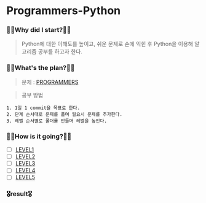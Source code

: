 # Programmers-Python

### 🧎‍♂️Why did I start?🧎‍♂️

> Python에 대한 이해도를 높이고, 쉬운 문제로 손에 익힌 후 Python을 이용해 알고리즘 공부를 하고자 한다.

### 🚶‍♂️What's the plan?🚶‍♂️

> 문제 : [PROGRAMMERS](https://programmers.co.kr/learn/challenges)

> 공부 방법

    1. 1일 1 commit을 목표로 한다.
    2. 단계 순서대로 문제를 풀며 필요시 문제를 추가한다.
    3. 레벨 순서별로 폴더를 만들며 레벨을 높인다.

### 🏃‍♂️How is it going?🏃‍♂️

  - [ ] [LEVEL1](https://github.com/pup-paw/Algorithm-Python/tree/main/Programmers/level1)  
  - [ ] [LEVEL2](https://github.com/pup-paw/Algorithm-Python/tree/main/Programmers/level2)  
  - [ ] [LEVEL3](https://github.com/pup-paw/Algorithm-Python/tree/main/Programmers/level3)  
  - [ ] [LEVEL4](https://github.com/pup-paw/Algorithm-Python/tree/main/Programmers/level4)  
  - [ ] [LEVEL5](https://github.com/pup-paw/Algorithm-Python/tree/main/Programmers/level5)  

### 🎖result🎖
